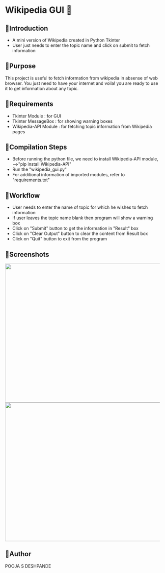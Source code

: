 # Wikipedia GUI 📖
## 🔸Introduction
<ul>
  <li>A mini version of Wikipedia created in Python Tkinter</li>
  <li>User just needs to enter the topic name and click on submit to fetch information</li>
</ul>

## 🔸Purpose
This project is useful to fetch information from wikipedia in absense of web browser. You just need to have your
internet and voila! you are ready to use it to get information about any topic.

## 🔸Requirements
<ul>
  <li>Tkinter Module : for GUI</li>
  <li>Tkinter MessageBox : for showing warning boxes</li>
  <li>Wikipedia-API Module : for fetching topic information from Wikipedia pages</li>
</ul>

## 🔸Compilation Steps
<ul>
  <li>Before running the python file, we need to install Wikipedia-API module, 
    -->"pip install Wikipedia-API"</li>
  <li>Run the "wikipedia_gui.py"</li>
  <li>For additional information of imported modules, refer to "requirements.txt"</li>
</ul>    

## 🔸Workflow
<ul>
  <li>User needs to enter the name of topic for which he wishes to fetch information</li>
  <li>If user leaves the topic name blank then program will show a warning box</li>
  <li>Click on "Submit" button to get the information in "Result" box</li>
  <li>Click on "Clear Output" button to clear the content from Result box</li>
  <li>Click on "Quit" button to exit from the program</li>
</ul>

## 🔸Screenshots
<img src="https://github.com/cybot-des/Awesome_Python_Scripts/blob/main/GUIScripts/Wikipedia%20GUI/Images/image_1.JPG" height=450px width=700px>
<br/>
<img src="https://github.com/cybot-des/Awesome_Python_Scripts/blob/main/GUIScripts/Wikipedia%20GUI/Images/image_2.JPG" height=450px width=700px>

## 🔸Author
POOJA S DESHPANDE
